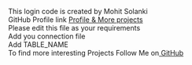 This login code is created by Mohit Solanki </br>
GitHub Profile link <a href="" target="/blank">Profile & More projects</a><br/>
Please edit this file as your requirements <br/>
Add you connection file<br/>
Add TABLE_NAME 
<br/> To find more interesting Projects Follow Me on<a href="" target=""> GitHub </a>

